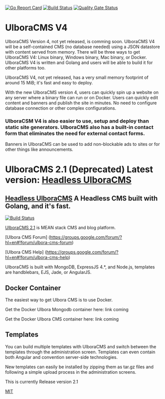 [![Go Report Card](https://goreportcard.com/badge/github.com/Ulbora/ulboracms)](https://goreportcard.com/report/github.com/Ulbora/ulboracms)
[![Build Status](https://travis-ci.org/Ulbora/ulboracms.svg?branch=master)](https://travis-ci.org/Ulbora/ulboracms)
[![Quality Gate Status](https://sonarcloud.io/api/project_badges/measure?project=ulboracms&metric=alert_status)](https://sonarcloud.io/dashboard?id=ulboracms)



# UlboraCMS V4
UlboraCMS Version 4, not yet released, is comming soon. UlboraCMS V4 will be a self-contained CMS (no database needed) using a JSON datastore with content served from memory. There will be three ways to get UlboraCMS V4: Linux binary, Windows binary, Mac binary, or Docker. UlboraCMS V4 is written and Golang and users will be able to build it for other platforms too.

UlboraCMS V4, not yet released, has a very small memory footprint of around 15 MiB; it's fast and easy to deploy.

With the new UlboraCMS version 4, users can quickly spin up a website on any server where a binary file can run or on Docker. Users can quickly edit content and banners and publish the site in minutes. No need to configure database connection or other complex configurations.

### UlboraCSM V4 is also easier to use, setup and deploy than static site generators. UlboraCMS also has a built-in contact form that eliminates the need for external contact forms.

Banners in UlboraCMS can be used to add non-blockable ads to sites or for other things like announcements.


UlboraCMS 2.1 (Deprecated) Latest version: [Headless UlboraCMS](https://github.com/Ulbora/UlboraContentService)
==============

## [Headless UlboraCMS](https://github.com/Ulbora/UlboraContentService) A Headless CMS built with Golang, and it's fast.

[![Build Status][travis-image]][travis-url]


[UlboraCMS 2.1](http://www.ulboracms.org) is MEAN stack CMS and blog platform.

[Ulbora CMS Forum] (https://groups.google.com/forum/?hl=en#!forum/ulbora-cms-forum)

[Ulbora CMS Help] (https://groups.google.com/forum/?hl=en#!forum/ulbora-cms-help)

UlboraCMS is built with MongoDB, ExpressJS 4.*, and Node.js, templates are handblebars, EJS, Jade, or AngularJS.

## Docker Container

The easiest way to get Ulbora CMS is to use Docker.

Get the Docker Ulbora Mongodb container here: link coming 

Get the Docker Ulbora CMS container here: link coming

## Templates

You can build multiple templates with UlboraCMS and switch between the templates through the administration screen. Templates can even contain both Angular and convention server-side technologies.

New templates can easily be installed by zipping them as tar.gz files and following a simple upload process in the administration screens.


This is currently Release version 2.1



[MIT](LICENSE)



[travis-image]: https://img.shields.io/travis/Ulbora/ulboracms.svg?style=flat
[travis-url]: https://travis-ci.org/Ulbora/ulboracms
